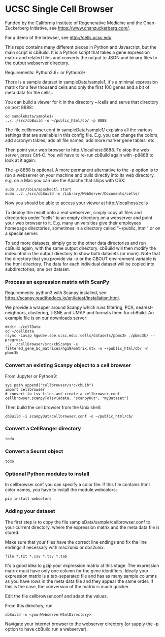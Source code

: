 UCSC Single Cell Browser
========================

Funded by the California Institute of Regenerative Medicine and the Chan-Zuckerberg Initiative, see https://www.chanzuckerberg.com/.

For a demo of the browser, see http://cells.ucsc.edu

This repo contains many different pieces in Python and Javascript, but the main script is
cbBuild. It is a Python script that takes a gene expression matrix and related files and
converts the output to JSON and binary files to the output webserver directory.

Requirements: Python2.6+ or Python3+

There is a sample dataset in sampleData/sample1, it's a minimal expression
matrix for a few thousand cells and only the first 100 genes and a bit of meta
data for the cells..

You can build a viewer for it in the directory ~/cells and serve that directory on port 8888:

    cd sampleData/sample1/
    ../../src/cbBuild -o ~/public_html/cb/ -p 8888

The file cellbrowser.conf in sampleData/sample1/ explains all the various settings
that are available in this config file. E.g. you can change the colors, add acronym tables,
add all file names, add more marker gene tables, etc.

Then point your web browser to http://localhost:8888. To stop the web server, press Ctrl-C. 
You will have to re-run cbBuild again with -p8888 to look at it again.

The -p 8888 is optional. A more permanent alternative to the -p option is to
run a webserver on your machine and build directly into its web directory, e.g.
on a Mac you can use the Apache that ships with OSX:

    sudo /usr/sbin/apachectl start
    sudo ../../src/cbBuild -o /Library/WebServer/Documents/cells/

Now you should be able to access your viewer at http://localhost/cells

To deploy the result onto a real webserver, simply copy all files and directories
under "cells" to an empty directory on a webserver and point your
web browser to it. E.g. many universities give their employees homepage
directories, sometimes in a directory called "~/public_html" or on a special server.

To add more datasets, simply go to the other data directories and run cbBuild
again, with the same output directory. cbBuild will then modify the index.html
in the output directory to show both datasets (or more). Note that the
directory that you provide via -o or the CBOUT environment variable is the html
directory. The data for each individual dataset will be copied into
subdirectories, one per dataset.

### Process an expression matrix with ScanPy

Requirements: python3 with Scanpy installed, see https://scanpy.readthedocs.io/en/latest/installation.html.

We provide a wrapper around Scanpy which runs filtering, PCA, nearest-neighbors, clustering, t-SNE and
UMAP and formats them for cbBuild. An example file is on our downloads server:

    mkdir ~/cellData
    cd ~/cellData
    rsync -Lavzp hgwdev.soe.ucsc.edu::cells/datasets/pbmc3k ./pbmc3k/ --progress
    ../../cellBrowser/src/cbScanpy -e filtered_gene_bc_matrices/hg19/matrix.mtx -o ~/public_html/cb/ -n pbmc3k

### Convert an existing Scanpy object to a cell browser

From Jupyter or Python3:

    sys.path.append("cellbrowser/src/cbLib")
    import cellbrowser
    # convert to tsv files and create a cellbrowser.conf
    cellbrowser.scanpyToTsv(adata, "scanpyOut", "myDataset")

Then build the cell browser from the Unix shell:

    cbBuild -i scanpyOut/cellbrowser.conf -o ~/public_html/cb/

### Convert a CellRanger directory

    todo

### Convert a Seurat object

    todo

### Optional Python modules to install

In cellbrowser.conf you can specify a color file. If this file contains html color names, you
have to install the module webcolors:

    pip install webcolors

### Adding your dataset

The first step is to copy the file sampleData/sample/cellbrowser.conf to your current directory, where
the expression matrix and the meta data file is stored. 

Make sure that your files have the correct line endings and fix the line endings if necessary with mac2unix or dos2unix.

    file *.txt *.csv *.tsv *.tab

It's a good idea to gzip your expression matrix at this stage. The expression matrix must have
only one column for the gene identifiers. Ideally your expression matrix is a
tab-separated file and has as many sample columns as you have rows in the meta
data file  and they appear the same order. If this is the case, the conversion of the matrix
is much quicker.

Edit the file cellbrowser.conf and adapt the values.

From this directory, run 

    cbBuild -o <yourWebserverHtmlDirectory>

Navigate your internet browser to the webserver directory (or supply the -p
<port> option to have cbBuild run a webserver).


